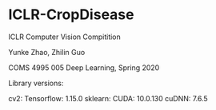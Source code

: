 # ICLR-CropDisease
ICLR Computer Vision Compitition

Yunke Zhao, Zhilin Guo

COMS 4995 005 Deep Learning, Spring 2020

Library versions:

cv2:
Tensorflow: 1.15.0
sklearn: 
CUDA: 10.0.130
cuDNN: 7.6.5